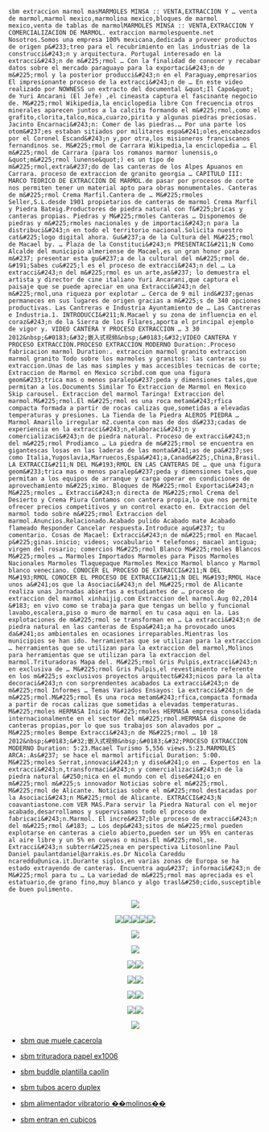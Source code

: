 
```
sbm extraccion marmol masMARMOLES MINSA :: VENTA,EXTRACCION Y … venta de marmol,marmol mexico,marmolina mexico,bloques de marmol mexico,venta de tablas de marmolMARMOLES MINSA :: VENTA,EXTRACCION Y COMERCIALIZACION DE MARMOL. extraccion marmolespuente.net Nosotros.Somos una empresa 100% mexicana,dedicada a proveer productos de origen p&#233;treo para el recubrimiento en las industrias de la construcci&#243;n y arquitectura. Portugal interesado en la extracci&#243;n de m&#225;rmol … Con la finalidad de conocer y recabar datos sobre el mercado paraguayo para la exportaci&#243;n de m&#225;rmol y la posterior producci&#243;n en el Paraguay,empresarios El impresionante proceso de la extracci&#243;n de … En este video realizado por NOWNESS un extracto del documental &quot;Il Capo&quot; de Yuri Ancarani (El Jefe) ,el cineasta captura el fascinante negocio de. M&#225;rmol Wikipedia,la enciclopedia libre Con frecuencia otros minerales aparecen juntos a la calcita formando el m&#225;rmol,como el grafito,clorita,talco,mica,cuarzo,pirita y algunas piedras preciosas. Jacinto Encarnaci&#243;n: Comer de las piedras.… Por una parte los otom&#237;es estaban sitiados por militares espa&#241;oles,encabezados por el Coronel Escand&#243;n y,por otra,los misioneros franciscanos fernandinos se. M&#225;rmol de Carrara Wikipedia,la enciclopedia … El m&#225;rmol de Carrara (para los romanos marmor lunensis,o &quot;m&#225;rmol lunense&quot;) es un tipo de m&#225;rmol,extra&#237;do de las canteras de los Alpes Apuanos en Carrara. proceso de extraccion de granito georgia … CAPITULO III: MARCO TEORICO DE EXTRACCION DE MARMOL.de pasar por procesos de corte nos permiten tener un material apto para obras monumentales. Canteras de m&#225;rmol Crema Marfil.Cantera de … M&#225;rmoles Seller,S.L.desde 1901 propietarios de canteras de marmol Crema Marfil y Piedra Bateig.Productores de piedra natural con f&#225;bricas y canteras propias. Piedras y M&#225;rmoles Canteras … Disponemos de piedras y m&#225;rmoles nacionales y de importaci&#243;n para la distribuci&#243;n en todo el territorio nacional.Solicita nuestro cat&#225;logo digital ahora. Gu&#237;a de la Cultura del M&#225;rmol de Macael by. … Plaza de la Constituci&#243;n PRESENTACI&#211;N Como Alcalde del municipio almeriense de Macael,es un gran honor para m&#237; presentar esta gu&#237;a de la cultural del m&#225;rmol de. &#191;Sabes cu&#225;l es el proceso de extracci&#243;n del … La extracci&#243;n del m&#225;rmol es un arte,as&#237; lo demuestra el artista y director de cine italiano Yuri Ancarani,que captura el paisaje que se puede apreciar en una Extracci&#243;n del m&#225;rmol,una riqueza por explotar … Cerca de 9 mil ind&#237;genas permaneces en sus lugares de origen gracias a m&#225;s de 340 opciones productivas. Las Cantreras e Industria Ayuntamiento de … Las Cantreras e Industria.1. INTRODUCCI&#211;N.Macael y su zona de influencia en el coraz&#243;n de la Sierra de los Filares,aporta el principal ejemplo de vigor y. VIDEO CANTERA Y PROCESO EXTRACCION … 3 30 2012&nbsp;&#0183;&#32;嵌入式视频&nbsp;&#0183;&#32;VIDEO CANTERA Y PROCESO EXTRACCION.PROCESO EXTRACCION MODERNO Duration:.Proceso fabricacion marmol Duration:. extraccion marmol granito extraccion marmol granito Todo sobre los marmoles y granitos: las canteras su extraccion.Unas de las mas simples y mas accesibles tecnicas de corte; Extraccion de Marmol en Mexico scribd.com que una figura geom&#233;trica mas o menos paralep&#237;peda y dimensiones tales,que permitan a los.Documents Similar To Extraccion de Marmol en Mexico Skip carousel. Extraccion del marmol Taringa! Extraccion del marmol.M&#225;rmol.El m&#225;rmol es una roca metam&#243;rfica compacta formada a partir de rocas calizas que,sometidas a elevadas temperaturas y presiones. La Tienda de la Piedra ALEROS PIEDRA … Marmol Amarillo irregular m2.cuenta con mas de dos d&#233;cadas de experiencia en la extracci&#243;n,elaboraci&#243;n y comercializaci&#243;n de piedra natural. Proceso de extracci&#243;n del m&#225;rmol Prodiamco … La piedra de m&#225;rmol se encuentra en gigantescas losas en las laderas de las monta&#241;as de pa&#237;ses como Italia,Yugoslavia,Marruecos,Espa&#241;a,Canad&#225;,China,Brasil. LA EXTRACCI&#211;N DEL M&#193;RMOL EN LAS CANTERAS DE … que una figura geom&#233;trica mas o menos paralep&#237;peda y dimensiones tales,que permitan a los equipos de arranque y carga operar en condiciones de aprovechamiento m&#225;ximo. Bloques de M&#225;rmol Exportaci&#243;n M&#225;rmoles … Extracci&#243;n directa de M&#225;rmol Crema del Desierto y Crema Piura Contamos con cantera propia,lo que nos permite ofrecer precios competitivos y un control exacto en. Extraccion del marmol todo sobre m&#225;rmol Extraccion del marmol.Anuncios.Relacionado.Acabado pulido Acabado mate Acabado flameado Responder Cancelar respuesta.Introduce aqu&#237; tu comentario. Cosas de Macael: Extracci&#243;n de m&#225;rmol en Macael p&#225;ginas.inicio; videos; vocabulario * telefonos; macael antigua; virgen del rosario; comercios M&#225;rmol Blanco M&#225;rmoles Blancos M&#225;rmoles … Marmoles Importados Marmoles para Pisos Marmoles Nacionales Marmoles Tlaquepaque Marmoles Mexico Marmol blanco y Marmol blanco veneciano. CONOCER EL PROCESO DE EXTRACCI&#211;N DEL M&#193;RMOL CONOCER EL PROCESO DE EXTRACCI&#211;N DEL M&#193;RMOL Hace unos a&#241;os que la Asociaci&#243;n del M&#225;rmol de Alicante realiza unas Jornadas abiertas a estudiantes de … proceso de extraccion del marmol xinhaijig.com Extraccion del marmol.Aug 02,2014 &#183; en vivo como se trabaja para que tengas un bello y funcional lavabo,escalera,piso o muro de marmol en tu casa aqui en la. Las explotaciones de m&#225;rmol se transforman en … La extracci&#243;n de piedra natural en las canteras de Espa&#241;a ha provocado unos da&#241;os ambientales en ocasiones irreparables.Mientras los municipios se han ido. herramientas que se utilizan para la extraccion … herramientas que se utilizan para la extraccion del marmol,Molinos para herramientas que se utilizan para la extraccion del marmol.Trituradoras Mapa del. M&#225;rmol Gris Pulpis,extracci&#243;n en exclusiva de … M&#225;rmol Gris Pulpis,el revestimiento referente en los m&#225;s exclusivos proyectos arquitect&#243;nicos para la alta decoraci&#243;n con sorprendentes acabados La extracci&#243;n de m&#225;rmol Informes … Temas Variados Ensayos: La extracci&#243;n de m&#225;rmol.M&#225;rmol Es una roca metam&#243;rfica,compacta formada a partir de rocas calizas que sometidas a elevadas temperaturas. M&#225;rmoles HERMASA Inicio M&#225;rmoles HERMASA empresa consolidada internacionalmente en el sector del m&#225;rmol.HERMASA dispone de canteras propias,por lo que sus trabajos son alavados por … M&#225;rmoles Bempe Extracci&#243;n de M&#225;rmol … 10 18 2012&nbsp;&#0183;&#32;嵌入式视频&nbsp;&#0183;&#32;PROCESO EXTRACCION MODERNO Duration: 5:23.Macael Turismo 5,556 views.5:23.MARMOLES ARCA:.As&#237; se hace el marmol artificial Duration: 5:00. M&#225;rmoles Serrat,innovaci&#243;n y dise&#241;o en … Expertos en la extracci&#243;n,transformaci&#243;n y comercializaci&#243;n de la piedra natural &#250;nica en el mundo con el dise&#241;o en m&#225;rmol m&#225;s innovador Noticias sobre el m&#225;rmol. M&#225;rmol de Alicante. Noticias sobre el m&#225;rmol destacadas por la Asociaci&#243;n M&#225;rmol de Alicante. EXTRACCI&#243;N coavantiastone.com VER MAS.Para servir la Piedra Natural con el mejor acabado,desarrollamos y supervisamos todo el proceso de fabricaci&#243;n.Marmol. El incre&#237;ble proceso de extracci&#243;n del m&#225;rmol &#183; … Los dep&#243;sitos de m&#225;rmol pueden explotarse en canteras a cielo abierto,pueden ser un 95% en canteras al aire libre y un 5% en cuevas o minas.El m&#225;rmol,se. Extracci&#243;n subterr&#225;nea en perspectiva Litosonline Paul Daniel paulantdaniel@arrakis.es.Dr Nicola Careddu ncareddu@unica.it.Durante siglos,en varias zonas de Europa se ha estado extrayendo de canteras. Encuentra aqu&#237; informaci&#243;n de M&#225;rmol para tu … La variedad de m&#225;rmol mas apreciada es el estatuario,de grano fino,muy blanco y algo trasl&#250;cido,susceptible de buen pulimento. 
```

<div align="center">

<a href="https://es-crusher.shibang-china.com/github&k=sbm+extraccion+marmol+mas"><img src="https://static.shibang-china.com/es/crusher/logo.jpg"></a>

<a href="https://es-crusher.shibang-china.com/github&k=sbm+extraccion+marmol+mas"><img src="https://static.shibang-china.com/es/crusher/index.jpg"></a><a href="https://es-crusher.shibang-china.com/material.htmlgithub&k=sbm+extraccion+marmol+mas"><img src="https://static.shibang-china.com/es/crusher/material.jpg"></a><a href="https://es-crusher.shibang-china.com/application.htmlgithub&k=sbm+extraccion+marmol+mas"><img src="https://static.shibang-china.com/es/crusher/application.jpg"></a><a href="https://es-crusher.shibang-china.com/aboutus.htmlgithub&k=sbm+extraccion+marmol+mas"><img src="https://static.shibang-china.com/es/crusher/aboutus.jpg"></a><a href="https://es-crusher.shibang-china.com/contact.htmlgithub&k=sbm+extraccion+marmol+mas"><img src="https://static.shibang-china.com/es/crusher/contact.jpg"></a>

<a href="https://es-crusher.shibang-china.com/github&k=sbm+extraccion+marmol+mas"><img src="https://static.shibang-china.com/es/crusher/banner.jpg"></a>

<a href="https://swt.shibang-china.com/github&k=sbm+extraccion+marmol+mas"><img src="https://static.shibang-china.com/es/crusher/text.jpg"></a>

<a href="https://swt.shibang-china.com/github&k=sbm+extraccion+marmol+mas"><img src="https://static.shibang-china.com/es/crusher/chat.jpg"></a><a href="https://es-crusher.shibang-china.com/contact.htmlgithub&k=sbm+extraccion+marmol+mas"><img src="https://static.shibang-china.com/es/crusher/message.jpg"></a>

<a href="https://es-crusher.shibang-china.com/products/pe.htmlgithub&k=sbm+extraccion+marmol+mas"><img src="https://static.shibang-china.com/es/crusher/pe.jpg"></a><a href="https://es-crusher.shibang-china.com/products/pf.htmlgithub&k=sbm+extraccion+marmol+mas"><img src="https://static.shibang-china.com/es/crusher/pf.jpg"></a>

<a href="https://es-crusher.shibang-china.com/products/hpt.htmlgithub&k=sbm+extraccion+marmol+mas"><img src="https://static.shibang-china.com/es/crusher/hpt.jpg"></a><a href="https://es-crusher.shibang-china.com/products/vsi.htmlgithub&k=sbm+extraccion+marmol+mas"><img src="https://static.shibang-china.com/es/crusher/vsi.jpg"></a>

<a href="https://es-crusher.shibang-china.com/products/klv.htmlgithub&k=sbm+extraccion+marmol+mas"><img src="https://static.shibang-china.com/es/crusher/klv.jpg"></a><a href="https://es-crusher.shibang-china.com/products/portable.htmlgithub&k=sbm+extraccion+marmol+mas"><img src="https://static.shibang-china.com/es/crusher/portable.jpg"></a>

<a href="https://swt.shibang-china.com/github&k=sbm+extraccion+marmol+mas"><img src="https://static.shibang-china.com/es/crusher/case.jpg"></a>

</div>


* [sbm que muele cacerola](sbm%20que%20muele%20cacerola.md)

* [sbm trituradora papel ex1006](sbm%20trituradora%20papel%20ex1006.md)

* [sbm buddle plantilla caolin](sbm%20buddle%20plantilla%20caolin.md)

* [sbm tubos acero duplex](sbm%20tubos%20acero%20duplex.md)

* [sbm alimentador vibratorio ��molinos��](sbm%20alimentador%20vibratorio%20%EF%BF%BD%EF%BF%BDmolinos%EF%BF%BD%EF%BF%BD.md)

* [sbm entran en cubicos](sbm%20entran%20en%20cubicos.md)